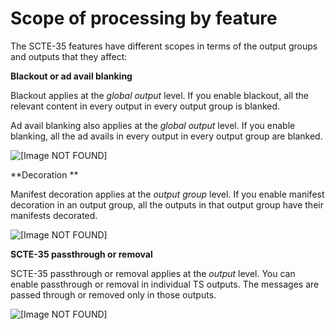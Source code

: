 # Scope of processing by feature<a name="scope-by-feature"></a>

The SCTE\-35 features have different scopes in terms of the output groups and outputs that they affect:

**Blackout or ad avail blanking**

Blackout applies at the *global output* level\. If you enable blackout, all the relevant content in every output in every output group is blanked\. 

Ad avail blanking also applies at the *global output* level\. If you enable blanking, all the ad avails in every output in every output group are blanked\.

![\[Image NOT FOUND\]](http://docs.aws.amazon.com/medialive/latest/ug/images/scte35_scope_blanking.png)

**Decoration **

Manifest decoration applies at the *output group* level\. If you enable manifest decoration in an output group, all the outputs in that output group have their manifests decorated\.

![\[Image NOT FOUND\]](http://docs.aws.amazon.com/medialive/latest/ug/images/scte35_scope_manifest.png)

**SCTE\-35 passthrough or removal**

SCTE\-35 passthrough or removal applies at the *output* level\. You can enable passthrough or removal in individual TS outputs\. The messages are passed through or removed only in those outputs\.

![\[Image NOT FOUND\]](http://docs.aws.amazon.com/medialive/latest/ug/images/scte35_scope_passthrough.png)
